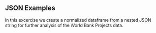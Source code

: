 ## JSON Examples

In this excercise we create a normalized dataframe from a nested JSON string for further analysis of the World Bank Projects data.